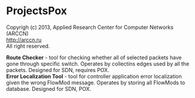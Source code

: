 ProjectsPox
===========

Copyrigh (c) 2013, Applied Research Center for Computer Networks (ARCCN) <br>
<a href=http://arccn.ru>http://arccn.ru</a><br>
All right reserved.

<b>Route Checker</b> - tool for checking whether all of selected packets have gone through specific switch. Operates by collectins edges used by all the packets. Designed for SDN, requires POX.<br>
<b>Error Localization Tool</b> - tool for controller application error localization given the wrong FlowMod message. Operates by storing all FlowMods to database. Designed for SDN, POX.<br>

